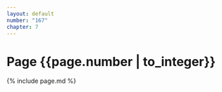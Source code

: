 ```yaml
---
layout: default
number: "167"
chapter: 7
---
```


# Page {{page.number | to_integer}}
{% include page.md %}
